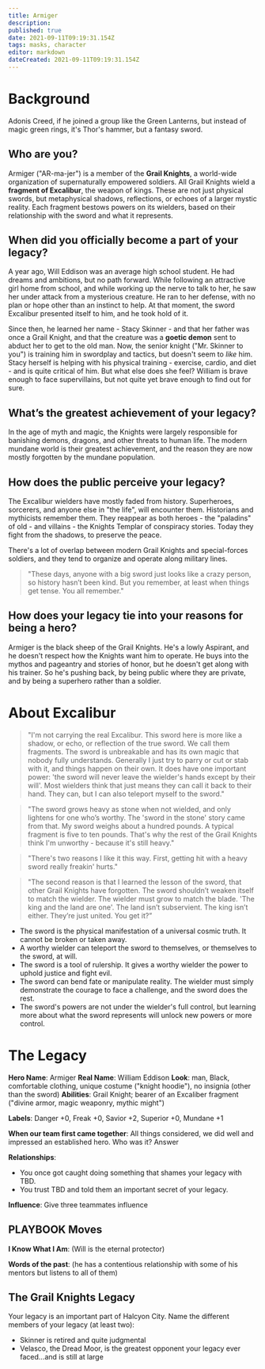 ```yaml
---
title: Armiger
description: 
published: true
date: 2021-09-11T09:19:31.154Z
tags: masks, character
editor: markdown
dateCreated: 2021-09-11T09:19:31.154Z
---
```


# Background
Adonis Creed, if he joined a group like the Green Lanterns, but instead of magic green rings, it's Thor's hammer, but a fantasy sword.

## Who are you?

Armiger ("AR-ma-jer") is a member of the **Grail Knights**, a world-wide organization of supernaturally empowered soldiers. All Grail Knights wield a **fragment of Excalibur**, the weapon of kings. These are not just physical swords, but metaphysical shadows, reflections, or echoes of a larger mystic reality. Each fragment bestows powers on its wielders, based on their relationship with the sword and what it represents.

## When did you officially become a part of your legacy?

A year ago, Will Eddison was an average high school student. He had dreams and ambitions, but no path forward. While following an attractive girl home from school, and while working up the nerve to talk to her, he saw her under attack from a mysterious creature. He ran to her defense, with no plan or hope other than an instinct to help. At that moment, the sword Excalibur presented itself to him, and he took hold of it.

Since then, he learned her name - Stacy Skinner - and that her father was once a Grail Knight, and that the creature was a **goetic demon** sent to abduct her to get to the old man. Now, the senior knight ("Mr. Skinner to you") is training him in swordplay and tactics, but doesn't seem to *like* him. Stacy herself is helping with his physical training - exercise, cardio, and diet - and is quite critical of him. But what else does she feel? William is brave enough to face supervillains, but not quite yet brave enough to find out for sure.

## What’s the greatest achievement of your legacy?

In the age of myth and magic, the Knights were largely responsible for banishing demons, dragons, and other threats to human life. The modern mundane world is their greatest achievement, and the reason they are now mostly forgotten by the mundane population.

## How does the public perceive your legacy?

The Excalibur wielders have mostly faded from history. Superheroes, sorcerers, and anyone else in "the life", will encounter them. Historians and mythicists remember them. They reappear as both heroes - the "paladins" of old - and villains - the Knights Templar of conspiracy stories. Today they fight from the shadows, to preserve the peace.

There's a lot of overlap between modern Grail Knights and special-forces soldiers, and they tend to organize and operate along military lines.

> "These days, anyone with a big sword just looks like a crazy person, so history hasn’t been kind. But you remember, at least when things get tense. You all remember."

## How does your legacy tie into your reasons for being a hero?

Armiger is the black sheep of the Grail Knights. He's a lowly Aspirant, and he doesn't respect how the Knights want him to operate. He buys into the mythos and pageantry and stories of honor, but he doesn't get along with his trainer. So he's pushing back, by being public where they are private, and by being a superhero rather than a soldier.

# About Excalibur

> "I'm not carrying the real Excalibur. This sword here is more like a shadow, or echo, or reflection of the true sword. We call them fragments. The sword is unbreakable and has its own magic that nobody fully understands. Generally I just try to parry or cut or stab with it, and things happen on their own. It does have one important power: 'the sword will never leave the wielder's hands except by their will'. Most wielders think that just means they can call it back to their hand. They can, but I can also teleport myself to the sword."

> "The sword grows heavy as stone when not wielded, and only lightens for one who’s worthy. The 'sword in the stone' story came from that. My sword weighs about a hundred pounds. A typical fragment is five to ten pounds. That's why the rest of the Grail Knights think I'm unworthy - because it's still heavy."

> "There's two reasons I like it this way. First, getting hit with a heavy sword really freakin' hurts."

> "The second reason is that I learned the lesson of the sword, that other Grail Knights have forgotten. The sword shouldn’t weaken itself to match the wielder. The wielder must grow to match the blade. 'The king and the land are one'. The land isn’t subservient. The king isn’t either. They’re just united. You get it?”

* The sword is the physical manifestation of a universal cosmic truth. It cannot be broken or taken away.
* A worthy wielder can teleport the sword to themselves, or themselves to the sword, at will.
* The sword is a tool of rulership. It gives a worthy wielder the power to uphold justice and fight evil.
* The sword can bend fate or manipulate reality. The wielder must simply demonstrate the courage to face a challenge, and the sword does the rest.
* The sword's powers are not under the wielder's full control, but learning more about what the sword represents will unlock new powers or more control.

# The Legacy
**Hero Name**: Armiger
**Real Name**: William Eddison
**Look**: man, Black, comfortable clothing, unique costume ("knight hoodie"), no insignia (other than the sword)
**Abilities**: Grail Knight; bearer of an Excaliber fragment ("divine armor, magic weaponry, mythic might")

**Labels**: Danger +0, Freak +0, Savior +2, Superior +0, Mundane +1

**When our team first came together**: All things considered, we did well and impressed an established hero. Who was it?
Answer

**Relationships**:
- You once got caught doing something that shames your legacy with TBD.
- You trust TBD and told them an important secret of your legacy.

**Influence**: Give three teammates influence

## PLAYBOOK Moves

**I Know What I Am**: (Will is the eternal protector)

**Words of the past**: (he has a contentious relationship with some of his mentors but listens to all of them)

## The Grail Knights Legacy

Your legacy is an important part of Halcyon City. Name the different members of your legacy (at least two):

- Skinner is retired and quite judgmental
- Velasco, the Dread Moor, is the greatest opponent your legacy ever faced…and is still at large